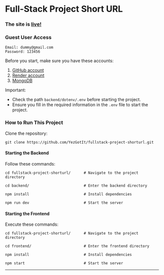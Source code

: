 # Full-Stack Project Short URL

### The site is [live!](https://shortf.onrender.com)

### Guest User Access
```
Email: dummy@gmail.com
Password: 123456
```

Before you start, make sure you have these accounts:
1. [GitHub account](https://github.com/login)
2. [Render account](https://dashboard.render.com/)
3. [MongoDB ](https://account.mongodb.com/account/login)

Important:

- Check the path `backend/dotenv/.env` before starting the project.
- Ensure you fill in the required information in the `.env` file to start the project.

### How to Run This Project

Clone the repository:
```
git clone https://github.com/YezGotIt/fullstack-project-shorturl.git
```

#### Starting the Backend
Follow these commands:
```
cd fullstack-project-shorturl/      # Navigate to the project directory

cd backend/                         # Enter the backend directory

npm install                         # Install dependencies

npm run dev                         # Start the server
```

#### Starting the Frontend
Execute these commands:
```
cd fullstack-project-shorturl/      # Navigate to the project directory

cd frontend/                        # Enter the frontend directory

npm install                         # Install dependencies

npm start                           # Start the server
```



---

